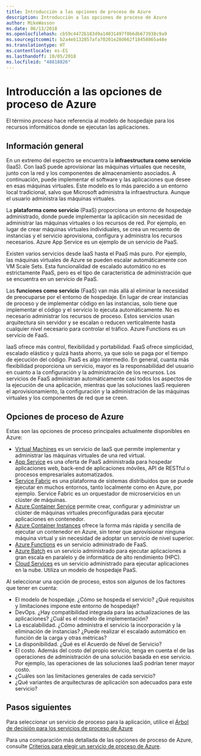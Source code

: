 ```yaml
---
title: Introducción a las opciones de proceso de Azure
description: Introducción a las opciones de proceso de Azure
author: MikeWasson
ms.date: 06/13/2018
ms.openlocfilehash: cb59c4472b183d9a14031497f0b6db673938c9a9
ms.sourcegitcommit: b2a4eb132857afa70201e28d662f18458865a48e
ms.translationtype: HT
ms.contentlocale: es-ES
ms.lasthandoff: 10/05/2018
ms.locfileid: "48818826"
---
```

# <a name="overview-of-azure-compute-options"></a>Introducción a las opciones de proceso de Azure

El término *proceso* hace referencia al modelo de hospedaje para los recursos informáticos donde se ejecutan las aplicaciones. 

## <a name="overview"></a>Información general

En un extremo del espectro se encuentra la **infraestructura como servicio** (IaaS). Con IaaS puede aprovisionar las máquinas virtuales que necesite, junto con la red y los componentes de almacenamiento asociados. A continuación, puede implementar el software y las aplicaciones que desee en esas máquinas virtuales. Este modelo es lo más parecido a un entorno local tradicional, salvo que Microsoft administra la infraestructura. Aunque el usuario administra las máquinas virtuales.  

La **plataforma como servicio** (PaaS) proporciona un entorno de hospedaje administrado, donde puede implementar la aplicación sin necesidad de administrar las máquinas virtuales o los recursos de red. Por ejemplo, en lugar de crear máquinas virtuales individuales, se crea un recuento de instancias y el servicio aprovisiona, configura y administra los recursos necesarios. Azure App Service es un ejemplo de un servicio de PaaS.

Existen varios servicios desde IaaS hasta el PaaS más puro. Por ejemplo, las máquinas virtuales de Azure se pueden escalar automáticamente con VM Scale Sets. Esta funcionalidad de escalado automático no es estrictamente PaaS, pero es el tipo de característica de administración que se encuentra en un servicio de PaaS.

Las **funciones como servicio** (FaaS) van más allá al eliminar la necesidad de preocuparse por el entorno de hospedaje. En lugar de crear instancias de proceso y de implementar código en las instancias, solo tiene que implementar el código y el servicio lo ejecuta automáticamente. No es necesario administrar los recursos de proceso. Estos servicios usan arquitectura sin servidor y se escalan o reducen verticalmente hasta cualquier nivel necesario para controlar el tráfico. Azure Functions es un servicio de FaaS.

IaaS ofrece más control, flexibilidad y portabilidad. FaaS ofrece simplicidad, escalado elástico y quizá hasta ahorro, ya que solo se paga por el tiempo de ejecución del código. PaaS es algo intermedio. En general, cuanta más flexibilidad proporciona un servicio, mayor es la responsabilidad del usuario en cuanto a la configuración y la administración de los recursos. Los servicios de FaaS administran automáticamente casi todos los aspectos de la ejecución de una aplicación, mientras que las soluciones IaaS requieren el aprovisionamiento, la configuración y la administración de las máquinas virtuales y los componentes de red que se creen.

## <a name="azure-compute-options"></a>Opciones de proceso de Azure

Estas son las opciones de proceso principales actualmente disponibles en Azure:

- [Virtual Machines](/azure/virtual-machines/) es un servicio de IaaS que permite implementar y administrar las máquinas virtuales de una red virtual.
- [App Service](/azure/app-service/app-service-value-prop-what-is) es una oferta de PaaS administrada para hospedar aplicaciones web, back-end de aplicaciones móviles, API de RESTful o procesos empresariales automatizados.
- [Service Fabric](/azure/service-fabric/service-fabric-overview) es una plataforma de sistemas distribuidos que se puede ejecutar en muchos entornos, tanto localmente como en Azure, por ejemplo. Service Fabric es un orquestador de microservicios en un clúster de máquinas. 
- [Azure Container Service](/azure/container-service/container-service-intro) permite crear, configurar y administrar un clúster de máquinas virtuales preconfiguradas para ejecutar aplicaciones en contenedor.
- [Azure Container Instances](/azure/container-instances/container-instances-overview) ofrece la forma más rápida y sencilla de ejecutar un contenedor en Azure, sin tener que aprovisionar ninguna máquina virtual y sin necesidad de adoptar un servicio de nivel superior.
- [Azure Functions](/azure/azure-functions/functions-overview) es un servicio administrado de FaaS.
- [Azure Batch](/azure/batch/batch-technical-overview) es un servicio administrado para ejecutar aplicaciones a gran escala en paralelo y de informática de alto rendimiento (HPC).
- [Cloud Services](/azure/cloud-services/cloud-services-choose-me) es un servicio administrado para ejecutar aplicaciones en la nube. Utiliza un modelo de hospedaje PaaS. 

Al seleccionar una opción de proceso, estos son algunos de los factores que tener en cuenta:

- El modelo de hospedaje. ¿Cómo se hospeda el servicio? ¿Qué requisitos y limitaciones impone este entorno de hospedaje? 
- DevOps. ¿Hay compatibilidad integrada para las actualizaciones de las aplicaciones? ¿Cuál es el modelo de implementación?
- La escalabilidad. ¿Cómo administra el servicio la incorporación y la eliminación de instancias? ¿Puede realizar el escalado automático en función de la carga y otras métricas? 
- La disponibilidad. ¿Qué es el Acuerdo de Nivel de Servicio? 
- El costo. Además del costo del propio servicio, tenga en cuenta el de las operaciones de administración de una solución basada en ese servicio. Por ejemplo, las operaciones de las soluciones IaaS podrían tener mayor costo.
- ¿Cuáles son las limitaciones generales de cada servicio? 
- ¿Qué variantes de arquitecturas de aplicación son adecuados para este servicio? 

## <a name="next-steps"></a>Pasos siguientes

Para seleccionar un servicio de proceso para la aplicación, utilice el [Árbol de decisión para los servicios de proceso de Azure](./compute-decision-tree.md)

Para una comparación más detallada de las opciones de proceso de Azure, consulte [Criterios para elegir un servicio de proceso de Azure](./compute-comparison.md).
